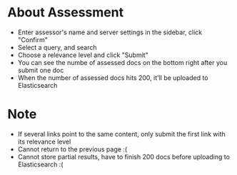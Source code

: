 # About Assessment
* Enter assessor's name and server settings in the sidebar, click "Confirm"
* Select a query, and search
* Choose a relevance level and click "Submit"
* You can see the numbe of assessed docs on the bottom right after you submit one doc
* When the number of assessed docs hits 200, it'll be uploaded to Elasticsearch

# Note
* If several links point to the same content, only submit the first link with its relevance level
* Cannot return to the previous page :(
* Cannot store partial results, have to finish 200 docs before uploading to Elasticsearch :(
